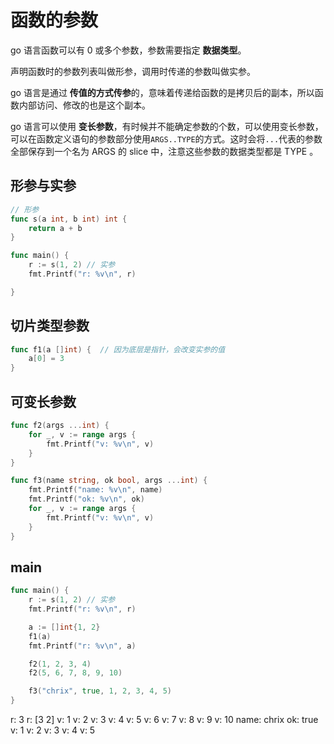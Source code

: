 # 函数的参数

 go 语言函数可以有 0 或多个参数，参数需要指定 **数据类型**。

声明函数时的参数列表叫做形参，调用时传递的参数叫做实参。

go 语言是通过 **传值的方式传参**的，意味着传递给函数的是拷贝后的副本，所以函数内部访问、修改的也是这个副本。

go 语言可以使用 **变长参数**，有时候并不能确定参数的个数，可以使用变长参数，可以在函数定义语句的参数部分使用`ARGS..TYPE`的方式。这时会将`...`代表的参数全部保存到一个名为 ARGS 的 slice 中，注意这些参数的数据类型都是 TYPE 。

## 形参与实参

```go
// 形参
func s(a int, b int) int {
	return a + b
}

func main() {
	r := s(1, 2) // 实参
	fmt.Printf("r: %v\n", r)

}

```

## 切片类型参数

```go
func f1(a []int) {  // 因为底层是指针，会改变实参的值
	a[0] = 3
}
```

## 可变长参数

```go
func f2(args ...int) {
	for _, v := range args {
		fmt.Printf("v: %v\n", v)
	}
}

func f3(name string, ok bool, args ...int) {
	fmt.Printf("name: %v\n", name)
	fmt.Printf("ok: %v\n", ok)
	for _, v := range args {
		fmt.Printf("v: %v\n", v)
	}
}
```

## main

```go
func main() {
	r := s(1, 2) // 实参
	fmt.Printf("r: %v\n", r)

	a := []int{1, 2}
	f1(a)
	fmt.Printf("r: %v\n", a)

	f2(1, 2, 3, 4)
	f2(5, 6, 7, 8, 9, 10)

	f3("chrix", true, 1, 2, 3, 4, 5)
}

```

r: 3
r: [3 2]
v: 1
v: 2
v: 3
v: 4
v: 5
v: 6
v: 7
v: 8
v: 9
v: 10
name: chrix
ok: true
v: 1
v: 2
v: 3
v: 4
v: 5